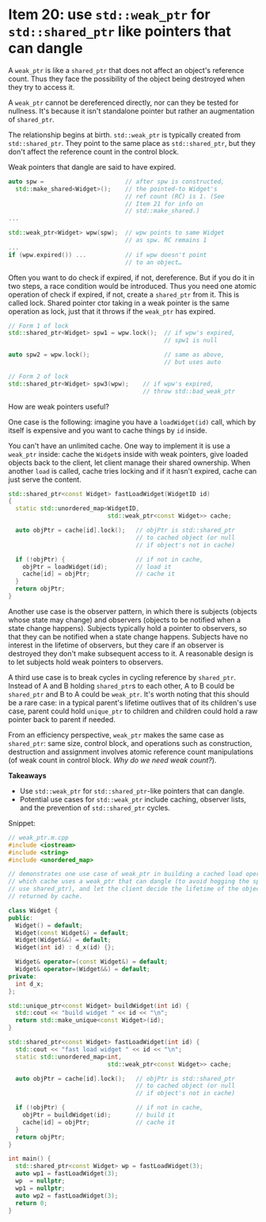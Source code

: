 # Item 20: use `std::weak_ptr` for `std::shared_ptr` like pointers that can dangle

A `weak_ptr` is like a `shared_ptr` that does not affect an object's reference count.
Thus they face the possibility of the object being destroyed when they try to access it.

A `weak_ptr` cannot be dereferenced directly, nor can they be tested for nullness.
It's because it isn't standalone pointer but rather an augmentation of `shared_ptr`.

The relationship begins at birth. `std::weak_ptr` is typically created from `std::shared_ptr`.
They point to the same place as `std::shared_ptr`, but they don't affect the reference count in the control block.

Weak pointers that dangle are said to have expired.

```cpp
auto spw =                       // after spw is constructed,
  std::make_shared<Widget>();    // the pointed-to Widget's
                                 // ref count (RC) is 1. (See
                                 // Item 21 for info on
                                 // std::make_shared.)
...

std::weak_ptr<Widget> wpw(spw);  // wpw points to same Widget
                                 // as spw. RC remains 1
...
if (wpw.expired()) ...           // if wpw doesn't point
                                 // to an object…
```

Often you want to do check if expired, if not, dereference.
But if you do it in two steps, a race condition would be introduced.
Thus you need one atomic operation of check if expired, if not, create a `shared_ptr` from it. This is called lock. Shared pointer ctor taking in a weak pointer is the same operation as lock, just that it throws if the `weak_ptr` has expired.

```cpp
// Form 1 of lock
std::shared_ptr<Widget> spw1 = wpw.lock();  // if wpw's expired,
                                            // spw1 is null

auto spw2 = wpw.lock();                     // same as above,
                                            // but uses auto

// Form 2 of lock
std::shared_ptr<Widget> spw3(wpw);    // if wpw's expired,
                                      // throw std::bad_weak_ptr
```

How are weak pointers useful?

One case is the following: imagine you have a `loadWidget(id)` call, which by itself is expensive and you want to cache things by `id` inside.

You can't have an unlimited cache.
One way to implement it is use a `weak_ptr` inside: cache the `Widget`s inside with weak pointers, give loaded objects back to the client, let client manage their shared ownership.
When another `load` is called, cache tries locking and if it hasn't expired, cache can just serve the content.
```cpp
std::shared_ptr<const Widget> fastLoadWidget(WidgetID id)
{
  static std::unordered_map<WidgetID,
                            std::weak_ptr<const Widget>> cache;

  auto objPtr = cache[id].lock();   // objPtr is std::shared_ptr
                                    // to cached object (or null
                                    // if object's not in cache)

  if (!objPtr) {                    // if not in cache,
    objPtr = loadWidget(id);        // load it
    cache[id] = objPtr;             // cache it
  }
  return objPtr;
}
```

Another use case is the observer pattern, in which there is subjects (objects whose state may change) and observers (objects to be notified when a state change happens).
Subjects typically hold a pointer to observers, so that they can be notified when a state change happens.
Subjects have no interest in the lifetime of observers, but they care if an observer is destroyed they don't make subsequent access to it.
A reasonable design is to let subjects hold weak pointers to observers.

A third use case is to break cycles in cycling reference by `shared_ptr`.
Instead of A and B holding `shared_ptr`s to each other, A to B could be `shared_ptr` and B to A could be `weak_ptr`.
It's worth noting that this should be a rare case: in a typical parent's lifetime outlives that of its children's use case, parent could hold `unique_ptr` to children and children could hold a raw pointer back to parent if needed.

From an efficiency perspective, `weak_ptr` makes the same case as `shared_ptr`: same size, control block, and operations such as construction, destruction and assignment involves atomic reference count manipulations (of weak count in control block. _Why do we need weak count?_).

**Takeaways**
* Use `std::weak_ptr` for `std::shared_ptr`-like pointers that can dangle.
* Potential use cases for `std::weak_ptr` include caching, observer lists, and the prevention of `std::shared_ptr` cycles.


Snippet:
```cpp
// weak_ptr.m.cpp
#include <iostream>
#include <string>
#include <unordered_map>

// demonstrates one use case of weak_ptr in building a cached load operation, in
// which cache uses a weak_ptr that can dangle (to avoid hogging the space if we
// use shared_ptr), and let the client decide the lifetime of the objects
// returned by cache.

class Widget {
public:
  Widget() = default;
  Widget(const Widget&) = default;
  Widget(Widget&&) = default;
  Widget(int id) : d_x(id) {};

  Widget& operator=(const Widget&) = default;
  Widget& operator=(Widget&&) = default;
private:
  int d_x;
};

std::unique_ptr<const Widget> buildWidget(int id) {
  std::cout << "build widget " << id << "\n";
  return std::make_unique<const Widget>(id);
}

std::shared_ptr<const Widget> fastLoadWidget(int id) {
  std::cout << "fast load widget " << id << "\n";
  static std::unordered_map<int,
                            std::weak_ptr<const Widget>> cache;

  auto objPtr = cache[id].lock();   // objPtr is std::shared_ptr
                                    // to cached object (or null
                                    // if object's not in cache)

  if (!objPtr) {                    // if not in cache,
    objPtr = buildWidget(id);       // build it
    cache[id] = objPtr;             // cache it
  }
  return objPtr;
}

int main() {
  std::shared_ptr<const Widget> wp = fastLoadWidget(3);
  auto wp1 = fastLoadWidget(3);
  wp  = nullptr;
  wp1 = nullptr;
  auto wp2 = fastLoadWidget(3);
  return 0;
}

```

